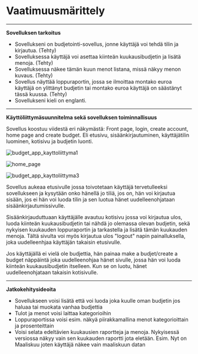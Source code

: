 # Vaatimuusmärittely

---

**Sovelluksen tarkoitus**

- Sovellukseni on budjetointi-sovellus, jonne käyttäjä voi tehdä tilin ja kirjautua. (Tehty)
- Sovelluksessa käyttäjä voi asettaa kiinteän kuukausibudjetin ja lisätä menoja. (Tehty)
- Sovelluksessa näkee tämän kuun menot listana, missä näkyy menon kuvaus. (Tehty)
- Sovellus näyttää loppuraportin, jossa se ilmoittaa montako euroa käyttäjä on ylittänyt budjetin tai montako euroa käyttäjä on säästänyt tässä kuussa. (Tehty)
- Sovellukseni kieli on englanti.

---

**Käyttöliittymäsuunnitelma sekä sovelluksen toiminnallisuus**

Sovellus koostuu viidestä eri näkymästä: Front page, login, create account, home page and create budget.
Eli etusivu, sisäänkirjautuminen, käyttäjätilin luominen, kotisivu ja budjetin luonti.

![budget_app_kayttoliittyma1](https://github.com/user-attachments/assets/e5faee6d-2d09-480a-9018-6a7f349578a4)

![home_page](https://github.com/user-attachments/assets/eb6f7144-ec95-48c9-8e54-eec41e2f240c)

![budget_app_kayttoliittyma3](https://github.com/user-attachments/assets/59314819-6b21-4cae-919a-0d59a69aee2c)

Sovellus aukeaa etusivulle jossa toivotetaan käyttäjä tervetulleeksi sovellukseen ja kysytään onko hänellä jo tiliä, jos on, hän voi kirjautua sisään, jos ei hän voi luoda tilin ja sen luotua hänet uudelleenohjataan sisäänkirjautumissivulle.

Sisäänkirjauduttuaan käyttäjälle avautuu kotisivu jossa voi kirjautua ulos, luoda kiinteän kuukausibudjetin tai nähdä jo olemassa olevan budjetin, sekä nykyisen kuukauden loppuraportin ja tarkastella ja lisätä tämän kuukauden menoja.
Tältä sivulta voi myös kirjautua ulos "logout" napin painalluksella, joka uudelleenhjaa käyttäjän takaisin etusivulle.

Jos käyttäjällä ei vielä ole budjettia, hän painaa make a budjet/create a budget näppäintä joka uudelleenohjaa hänet sivulle, jossa hän voi luoda kiinteän kuukausibudjetin itselleen. Kun se on luotu, hänet uudelleenohjataan takaisin kotisivulle.

---

**Jatkokehitysideoita**

- Sovellukseen voisi lisätä että voi luoda joka kuulle oman budjetin jos haluaa tai muokata vanhaa budjettia
- Tulot ja menot voisi laittaa kategorioihin
- Loppuraportissa voisi esim. näkyä piirakkamallina menot kategorioittain ja prosenteittain
- Voisi selata edeltävien kuukausien raportteja ja menoja. Nykyisessä versiossa näkyy vain sen kuukauden raportti jota eletään. Esim. Nyt on Maaliskuu joten käyttäjä näkee vain maaliskuun datan
